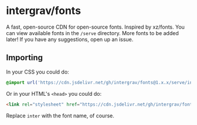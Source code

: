 # intergrav/fonts

A fast, open-source CDN for open-source fonts. Inspired by xz/fonts. You can view available fonts in the `/serve` directory. More fonts to be added later! If you have any suggestions, open up an issue.

## Importing

In your CSS you could do:

```css
@import url('https://cdn.jsdelivr.net/gh/intergrav/fonts@1.x.x/serve/inter.min.css');
```

Or in your HTML's `<head>` you could do:

```html
<link rel="stylesheet" href="https://cdn.jsdelivr.net/gh/intergrav/fonts@1.x.x/serve/inter.min.css">
```

Replace `inter` with the font name, of course.
